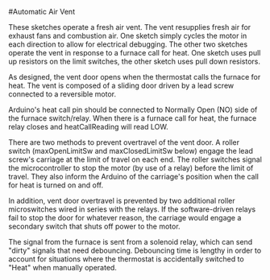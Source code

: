 #Automatic Air Vent

These sketches operate a fresh air vent. The vent resupplies fresh air for exhaust fans and combustion air.
One sketch simply cycles the motor in each direction to allow for electrical debugging. The other two sketches
operate the vent in response to a furnace call for heat. One sketch uses pull up resistors on the limit switches,
the other sketch uses pull down resistors. 

As designed, the vent door opens when the thermostat calls the furnace for heat. The vent is composed
of a sliding door driven by a lead screw connected to a reversible motor.

Arduino's heat call pin should be connected to Normally Open (NO) side of the furnace switch/relay.
When there is a furnace call for heat, the furnace relay closes and heatCallReading will read LOW. 

There are two methods to prevent overtravel of the vent door. A roller switch (maxOpenLimitSw and maxClosedLimitSw
below) engage the lead screw's carriage at the limit of travel on each end. The roller switches signal the
microcontroller to stop the motor (by use of a relay) before the limit of travel. They also inform the Arduino of the
carriage's position when the call for heat is turned on and off.

In addition, vent door overtravel is prevented by two additional roller microswitches wired
in series with the relays. If the software-driven relays fail to stop the door for whatever reason, the
carriage would engage a secondary switch that shuts off power to the motor.

The signal from the furnace is sent from a solenoid relay, which can send "dirty" signals that need debouncing.
Debouncing time is lengthy in order to account for situations where the thermostat is accidentally switched
to "Heat" when manually operated.
